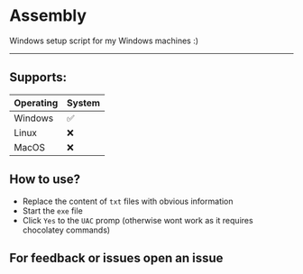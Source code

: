 # Assembly
Windows setup script for my Windows machines :)

----

## Supports:
| Operating         |     System        |    
| -------------     | -------------     |
| Windows           |         ✅         |
| Linux             |     ❌  |
| MacOS             |     ❌  |


## How to use?

- Replace the content of `txt` files with obvious information
- Start the `exe` file 
- Click `Yes` to the `UAC` promp (otherwise wont work as it requires chocolatey commands)


## For feedback or issues open an issue
